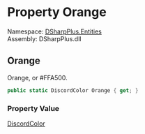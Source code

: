 # Property Orange

Namespace: [DSharpPlus.Entities](DSharpPlus.Entities.md)  
Assembly: DSharpPlus.dll

## <a id="DSharpPlus_Entities_DiscordColor_Orange"></a>Orange

Orange, or #FFA500.

```csharp
public static DiscordColor Orange { get; }
```

### Property Value

[DiscordColor](DSharpPlus.Entities.DiscordColor.md)

